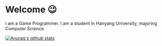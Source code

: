# Welcome 😉
I am a Game Programmer.
I am a student in Hanyang University, majoring Computer Science.

[![Anurag's github stats](https://github-readme-stats.vercel.app/api?username=kyj0701)](https://github.com/anuraghazra/github-readme-stats)

<!--
**kyj0701/kyj0701** is a ✨ _special_ ✨ repository because its `README.md` (this file) appears on your GitHub profile.

Here are some ideas to get you started:

- 🔭 I’m currently working on ...
- 🌱 I’m currently learning ...
- 👯 I’m looking to collaborate on ...
- 🤔 I’m looking for help with ...
- 💬 Ask me about ...
- 📫 How to reach me: ...
- 😄 Pronouns: ...
- ⚡ Fun fact: ...
-->
